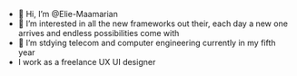 - 👋 Hi, I’m @Elie-Maamarian
- 👀 I’m interested in all the new frameworks out their, each day a new one arrives and endless possibilities come with 
- 🌱 I’m stdying telecom and computer engineering currently in my fifth year
- I work as a freelance UX UI designer 

<!---
Elie-ma/Elie-ma is a ✨ special ✨ repository because its `README.md` (this file) appears on your GitHub profile.
You can click the Preview link to take a look at your changes.
--->
